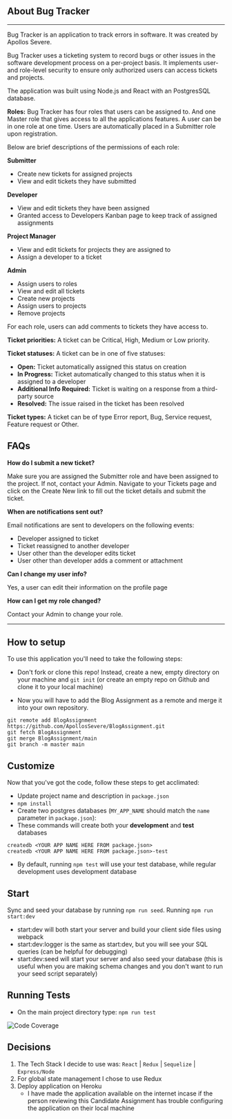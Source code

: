 <div class="container body-content">
        <h2>About Bug Tracker</h2>
        <div>
          <hr />
          <p>
            Bug Tracker is an application to track errors in software. It was
            created by Apollos Severe.
          </p>
          <p>
            Bug Tracker uses a ticketing system to record bugs or other issues
            in the software development process on a per-project basis. It
            implements user- and role-level security to ensure only authorized
            users can access tickets and projects.
          </p>
          <p>
            The application was built using Node.js and React with an
            PostgresSQL database.
          </p>
          <p>
            <b>Roles:</b> Bug Tracker has four roles that users can be assigned
            to. And one Master role that gives access to all the applications
            features. A user can be in one role at one time. Users are
            automatically placed in a Submitter role upon registration.
          </p>
          <p>Below are brief descriptions of the permissions of each role:</p>
          <p>
            <b>Submitter</b>
          </p>
          <ul>
            <li>Create new tickets for assigned projects</li>
            <li>View and edit tickets they have submitted</li>
          </ul>
          <p>
            <b>Developer</b>
          </p>
          <ul>
            <li>View and edit tickets they have been assigned</li>
            <li>
              Granted access to Developers Kanban page to keep track of assigned
              assignments
            </li>
          </ul>
          <p>
            <b>Project Manager</b>
          </p>
          <ul>
            <li>View and edit tickets for projects they are assigned to</li>
            <li>Assign a developer to a ticket</li>
          </ul>
          <p>
            <b>Admin</b>
          </p>
          <ul>
            <li>Assign users to roles</li>
            <li>View and edit all tickets</li>
            <li>Create new projects</li>
            <li>Assign users to projects</li>
            <li>Remove projects</li>
          </ul>
          <p>
            For each role, users can add comments to tickets they have access
            to.
          </p>
          <p>
            <b>Ticket priorities:</b> A ticket can be Critical, High, Medium or
            Low priority.
          </p>
          <p>
            <b>Ticket statuses:</b> A ticket can be in one of five statuses:
          </p>
          <ul>
            <li>
              <b>Open:</b> Ticket automatically assigned this status on creation
            </li>
            <li>
              <b>In Progress:</b> Ticket automatically changed to this status
              when it is assigned to a developer
            </li>
            <li>
              <b>Additional Info Required:</b> Ticket is waiting on a response
              from a third-party source
            </li>
            <li>
              <b>Resolved:</b> The issue raised in the ticket has been resolved
            </li>
          </ul>
          <p>
            <b>Ticket types:</b> A ticket can be of type Error report, Bug,
            Service request, Feature request or Other.
          </p>
          <h2>FAQs</h2>
          <p>
            <b>How do I submit a new ticket?</b>
          </p>
          <p>
            Make sure you are assigned the Submitter role and have been assigned
            to the project. If not, contact your Admin. Navigate to your Tickets
            page and click on the Create New link to fill out the ticket details
            and submit the ticket.
          </p>
          <p>
            <b>When are notifications sent out?</b>
          </p>
          <p>
            Email notifications are sent to developers on the following events:
          </p>
          <ul>
            <li>Developer assigned to ticket</li>
            <li>Ticket reassigned to another developer</li>
            <li>User other than the developer edits ticket</li>
            <li>User other than developer adds a comment or attachment</li>
          </ul>
          <p>
            <b>Can I change my user info?</b>
          </p>
          <p>Yes, a user can edit their information on the profile page</p>
          <p>
            <b>How can I get my role changed?</b>
          </p>
          <p>Contact your Admin to change your role.</p>
        </div>
        <hr />
        <footer></footer>
</div>

## How to setup

To use this application you'll need to take the following steps:

- Don't fork or clone this repo! Instead, create a new, empty
  directory on your machine and `git init` (or create an empty repo on
  Github and clone it to your local machine)

- Now you will have to add the Blog Assignment as a remote and merge it into your own repository.

```
git remote add BlogAssignment https://github.com/ApollosSevere/BlogAssignment.git
git fetch BlogAssignment
git merge BlogAssignment/main
git branch -m master main
```

## Customize

Now that you've got the code, follow these steps to get acclimated:

- Update project name and description in `package.json`
- `npm install`
- Create two postgres databases (`MY_APP_NAME` should match the `name`
  parameter in `package.json`):
- These commands will create both your **development** and **test** databases

```
createdb <YOUR APP NAME HERE FROM package.json>
createdb <YOUR APP NAME HERE FROM package.json>-test
```

- By default, running `npm test` will use your test database, while
  regular development uses development database

## Start

Sync and seed your database by running `npm run seed`. Running `npm run start:dev`

- start:dev will both start your server and build your client side files using webpack
- start:dev:logger is the same as start:dev, but you will see your SQL queries (can be helpful for debugging)
- start:dev:seed will start your server and also seed your database (this is useful when you are making schema changes and you don't want to run your seed script separately)

## Running Tests

- On the main project directory type: `npm run test`

![Code Coverage](https://user-images.githubusercontent.com/55603364/146621421-feca58fa-6256-4a5d-8cc3-c8f4abe6f875.jpeg)

## Decisions

1. The Tech Stack I decide to use was: `React` | `Redux` | `Sequelize` | `Express/Node`
2. For global state management I chose to use Redux
3. Deploy application on Heroku
   - I have made the application available on the internet incase if the person reviewing this Candidate Assignment has trouble configuring the application on their local machine
